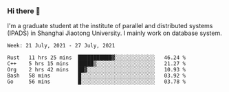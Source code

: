 ### Hi there 👋

I'm a graduate student at the institute of parallel and distributed systems (IPADS) in Shanghai Jiaotong University. I mainly work on database system.

<!--START_SECTION:waka-->
```text
Week: 21 July, 2021 - 27 July, 2021

Rust   11 hrs 25 mins  ███████████▓░░░░░░░░░░░░░   46.24 % 
C++    5 hrs 15 mins   █████▒░░░░░░░░░░░░░░░░░░░   21.27 % 
Org    2 hrs 42 mins   ██▓░░░░░░░░░░░░░░░░░░░░░░   10.93 % 
Bash   58 mins         █░░░░░░░░░░░░░░░░░░░░░░░░   03.92 % 
Go     56 mins         █░░░░░░░░░░░░░░░░░░░░░░░░   03.78 % 
```
<!--END_SECTION:waka-->

<!--
**yqmmm/yqmmm** is a ✨ _special_ ✨ repository because its `README.md` (this file) appears on your GitHub profile.

Here are some ideas to get you started:

- 🔭 I’m currently working on ...
- 🌱 I’m currently learning ...
- 👯 I’m looking to collaborate on ...
- 🤔 I’m looking for help with ...
- 💬 Ask me about ...
- 📫 How to reach me: ...
- 😄 Pronouns: ...
- ⚡ Fun fact: ...
-->

